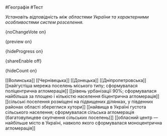 #Географія #Тест

*Установіть відповідність між областями України та характерними особливостями систем розселення.*

{noChangeVote on}

{preview on}

{hideProgress on}

{shareEnable off}

{hideCount on}

[[Волинська]]
[[Чернівецька]]
[[Донецька]]
[[Дніпропетровська]]
[[найгустіша мережа поселень міського типу; сформувалася поліцентрична агломерація]]
[[рівень урбанізації 90%; сформувалася найбільша за площею і кількістю населення біцентрична агломерація]]
[[сільські поселення розміщені на підвищених ділянках, у південних районах області збереглися хутори]]
[[найвища в Україні густота сільського населення; сформувалася сільська агломерація (багатовулицеве скупчення сільських поселень)]]
[[обласний центр — найбільше місто в Україні, навколо якого сформувалася моноцентрична агломерація]]
